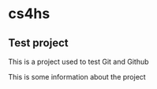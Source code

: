 # cs4hs

## Test project

This is a project used to test Git and Github

This is some information about the project